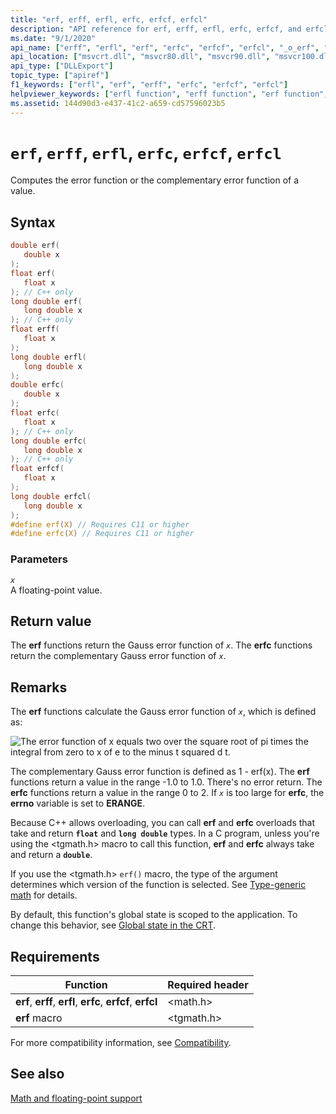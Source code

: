 ```yaml
---
title: "erf, erff, erfl, erfc, erfcf, erfcl"
description: "API reference for erf, erff, erfl, erfc, erfcf, and erfcl; which computes the error function or the complementary error function of a value."
ms.date: "9/1/2020"
api_name: ["erff", "erfl", "erf", "erfc", "erfcf", "erfcl", "_o_erf", "_o_erfc", "_o_erfcf", "_o_erfcl", "_o_erff", "_o_erfl"]
api_location: ["msvcrt.dll", "msvcr80.dll", "msvcr90.dll", "msvcr100.dll", "msvcr100_clr0400.dll", "msvcr110.dll", "msvcr110_clr0400.dll", "msvcr120.dll", "msvcr120_clr0400.dll", "ucrtbase.dll", "api-ms-win-crt-math-l1-1-0.dll", "api-ms-win-crt-private-l1-1-0.dll"]
api_type: ["DLLExport"]
topic_type: ["apiref"]
f1_keywords: ["erfl", "erf", "erff", "erfc", "erfcf", "erfcl"]
helpviewer_keywords: ["erfl function", "erff function", "erf function", "erfcl function", "erfcf function", "erfc function"]
ms.assetid: 144d90d3-e437-41c2-a659-cd57596023b5
---
```

# `erf`, `erff`, `erfl`, `erfc`, `erfcf`, `erfcl`

Computes the error function or the complementary error function of a value.

## Syntax

```C
double erf(
   double x
);
float erf(
   float x
); // C++ only
long double erf(
   long double x
); // C++ only
float erff(
   float x
);
long double erfl(
   long double x
);
double erfc(
   double x
);
float erfc(
   float x
); // C++ only
long double erfc(
   long double x
); // C++ only
float erfcf(
   float x
);
long double erfcl(
   long double x
);
#define erf(X) // Requires C11 or higher
#define erfc(X) // Requires C11 or higher
```

### Parameters

*`x`*\
A floating-point value.

## Return value

The **erf** functions return the Gauss error function of *`x`*. The **erfc** functions return the complementary Gauss error function of *`x`*.

## Remarks

The **erf** functions calculate the Gauss error function of *`x`*, which is defined as:

![The error function of x equals two over the square root of pi times the integral from zero to x of e to the minus t squared d t. ](media/crt_erf_formula.PNG "The error function of x")

The complementary Gauss error function is defined as 1 - erf(x). The **erf** functions return a value in the range -1.0 to 1.0. There's no error return. The **erfc** functions return a value in the range 0 to 2. If *`x`* is too large for **erfc**, the **errno** variable is set to **ERANGE**.

Because C++ allows overloading, you can call **erf** and **erfc** overloads that take and return **`float`** and **`long double`** types. In a C program, unless you're using the \<tgmath.h> macro to call this function, **erf** and **erfc** always take and return a **`double`**.

If you use the \<tgmath.h> `erf()` macro, the type of the argument determines which version of the function is selected. See [Type-generic math](../tgmath.md) for details.

By default, this function's global state is scoped to the application. To change this behavior, see [Global state in the CRT](../global-state.md).

## Requirements

|Function|Required header|
|--------------|---------------------|
|**erf**, **erff**, **erfl**, **erfc**, **erfcf**, **erfcl**|\<math.h>|
|**erf** macro | \<tgmath.h> |

For more compatibility information, see [Compatibility](../compatibility.md).

## See also

[Math and floating-point support](../floating-point-support.md)
